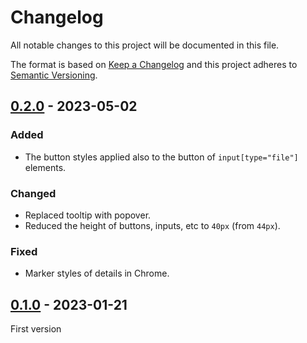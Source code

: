 # Changelog

All notable changes to this project will be documented in this file.

The format is based on [Keep a Changelog](http://keepachangelog.com/) and this
project adheres to [Semantic Versioning](http://semver.org/).

## [0.2.0] - 2023-05-02
### Added
- The button styles applied also to the button of `input[type="file"]` elements.

### Changed
- Replaced tooltip with popover.
- Reduced the height of buttons, inputs, etc to `40px` (from `44px`).

### Fixed
- Marker styles of details in Chrome.

## [0.1.0] - 2023-01-21
First version

[0.2.0]: https://github.com/oscarotero/ui/compare/v0.1.0...v0.2.0
[0.1.0]: https://github.com/oscarotero/ui/releases/tag/v0.1.0
